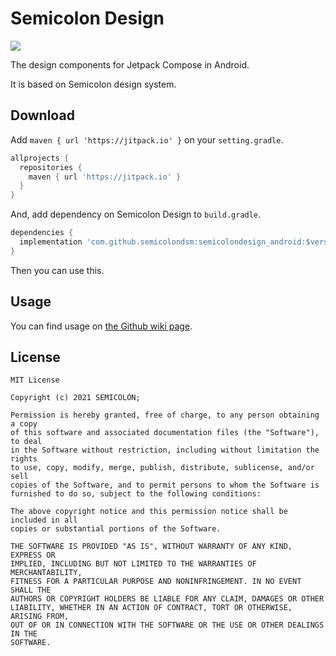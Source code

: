 # Semicolon Design
[![](https://jitpack.io/v/semicolondsm/SemicolonDesign_Android.svg)](https://jitpack.io/#semicolondsm/SemicolonDesign_Android)

The design components for Jetpack Compose in Android.

It is based on Semicolon design system.

## Download
Add `maven { url 'https://jitpack.io' }` on your `setting.gradle`.
``` groovy
allprojects {
  repositories {
    maven { url 'https://jitpack.io' }
  }
}
```

And, add dependency on Semicolon Design to `build.gradle`.
``` groovy
dependencies {
  implementation 'com.github.semicolondsm:semicolondesign_android:$version'
}
```
Then you can use this.

## Usage
You can find usage on [the Github wiki page](https://github.com/semicolondsm/SemicolonDesign_Android/wiki).

## License
```
MIT License

Copyright (c) 2021 SEMICOLON;

Permission is hereby granted, free of charge, to any person obtaining a copy
of this software and associated documentation files (the "Software"), to deal
in the Software without restriction, including without limitation the rights
to use, copy, modify, merge, publish, distribute, sublicense, and/or sell
copies of the Software, and to permit persons to whom the Software is
furnished to do so, subject to the following conditions:

The above copyright notice and this permission notice shall be included in all
copies or substantial portions of the Software.

THE SOFTWARE IS PROVIDED "AS IS", WITHOUT WARRANTY OF ANY KIND, EXPRESS OR
IMPLIED, INCLUDING BUT NOT LIMITED TO THE WARRANTIES OF MERCHANTABILITY,
FITNESS FOR A PARTICULAR PURPOSE AND NONINFRINGEMENT. IN NO EVENT SHALL THE
AUTHORS OR COPYRIGHT HOLDERS BE LIABLE FOR ANY CLAIM, DAMAGES OR OTHER
LIABILITY, WHETHER IN AN ACTION OF CONTRACT, TORT OR OTHERWISE, ARISING FROM,
OUT OF OR IN CONNECTION WITH THE SOFTWARE OR THE USE OR OTHER DEALINGS IN THE
SOFTWARE.
```
